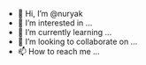 - 👋 Hi, I’m @nuryak
- 👀 I’m interested in ...
- 🌱 I’m currently learning ...
- 💞️ I’m looking to collaborate on ...
- 📫 How to reach me ...

<!---
nuryak/nuryak is a ✨ special ✨ repository because its `README.md` (this file) appears on your GitHub profile.
You can click the Preview link to take a look at your changes.
--->
